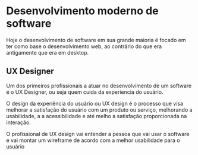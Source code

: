 # Desenvolvimento moderno de software

Hoje o desenvolvimento de software em sua grande maioria é focado em ter como base o desenvolvimento web, ao contrário do que era antigamente que era em desktop.

## UX Designer

Um dos primeiros profissionais a atuar no desenvolvimento de um software é o UX Designer, ou seja quem cuida da experiencia do usuário.

O design da experiência do usuário ou UX design é o processo que visa melhorar a satisfação do usuário com um produto ou serviço, melhorando a usabilidade, a a acessibilidade e até melho a satisfação proporcionada na interação.

O profissional de UX design vai entender a pessoa que vai usar o software e vai montar um wireframe de acordo com a melhor usabilidade para o usuário